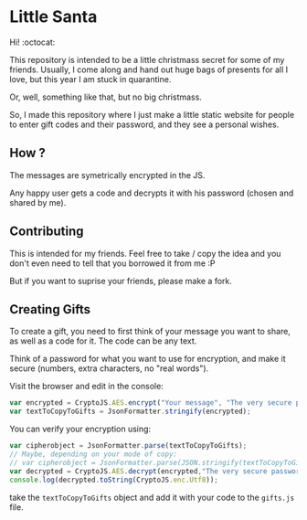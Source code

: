 # Little Santa

Hi! :octocat:

This repository is intended to be a little christmass secret for some of my friends.
Usually, I come along and hand out huge bags of presents for all I love, but this year I am stuck in quarantine. 

Or, well, something like that, but no big christmass. 

So, I made this repository where I just make a little static website for people to enter gift codes and their password, 
and they see a personal wishes. 

## How ? 

The messages are symetrically encrypted in the JS.

Any happy user gets a code and decrypts it with his password (chosen and shared by me). 

## Contributing

This is intended for my friends. Feel free to take / copy the idea and you don't even need to tell that you borrowed it from me :P 

But if you want to suprise your friends, please make a fork. 

## Creating Gifts

To create a gift, you need to first think of your message you want to share, as well as a code for it. 
The code can be any text. 

Think of a password for what you want to use for encryption, and make it secure (numbers, extra characters, no "real words").

Visit the browser and edit in the console: 

```Javascript
var encrypted = CryptoJS.AES.encrypt("Your message", "The very secure password");
var textToCopyToGifts = JsonFormatter.stringify(encrypted);
```

You can verify your encryption using: 

```Javascript
var cipherobject = JsonFormatter.parse(textToCopyToGifts);
// Maybe, depending on your mode of copy:
// var cipherobject = JsonFormatter.parse(JSON.stringify(textToCopyToGifts));
var decrypted = CryptoJS.AES.decrypt(encrypted,"The very secure password");
console.log(decrypted.toString(CryptoJS.enc.Utf8));
```

take the `textToCopyToGifts` object and add it with your code to the `gifts.js` file.